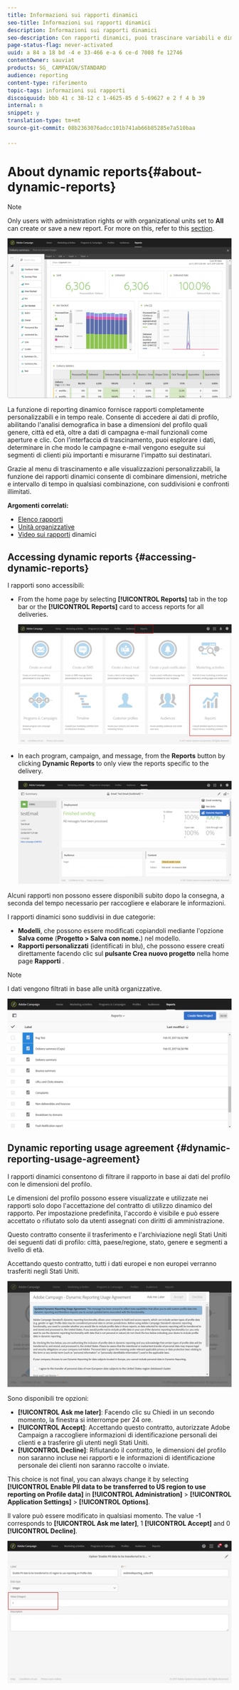 ```yaml
---
title: Informazioni sui rapporti dinamici
seo-title: Informazioni sui rapporti dinamici
description: Informazioni sui rapporti dinamici
seo-description: Con rapporti dinamici, puoi trascinare variabili e dimensioni nel tuo ambiente a forma libera e analizzare il successo delle campagne.
page-status-flag: never-activated
uuid: a 84 a 18 bd -4 e 33-466 e-a 6 ce-d 7008 fe 12746
contentOwner: sauviat
products: SG_ CAMPAIGN/STANDARD
audience: reporting
content-type: riferimento
topic-tags: informazioni sui rapporti
discoiquuid: bbb 41 c 38-12 c 1-4625-85 d 5-69627 e 2 f 4 b 39
internal: n
snippet: y
translation-type: tm+mt
source-git-commit: 08b2363076adcc101b741ab66b85285e7a510baa

---
```



# About dynamic reports{#about-dynamic-reports}

>[!NOTE]
>
>Only users with administration rights or with organizational units set to **All** can create or save a new report. For more on this, refer to this [section](../../administration/using/types-of-users.md).

![](assets/dynamic_report_intro.png)

La funzione di reporting dinamico fornisce rapporti completamente personalizzabili e in tempo reale. Consente di accedere ai dati di profilo, abilitando l'analisi demografica in base a dimensioni del profilo quali genere, città ed età, oltre a dati di campagna e-mail funzionali come aperture e clic. Con l'interfaccia di trascinamento, puoi esplorare i dati, determinare in che modo le campagne e-mail vengono eseguite sui segmenti di clienti più importanti e misurarne l'impatto sui destinatari.

Grazie al menu di trascinamento e alle visualizzazioni personalizzabili, la funzione dei rapporti dinamici consente di combinare dimensioni, metriche e intervallo di tempo in qualsiasi combinazione, con suddivisioni e confronti illimitati.


**Argomenti correlati:**

* [Elenco rapporti](../../reporting/using/defining-the-report-period.md)
* [Unità organizzative](../../administration/using/organizational-units.md)
* [Video sui rapporti](https://helpx.adobe.com/campaign/kt/acs/using/acs-creating-a-dynamic-report-feature-video-use.html) dinamici

## Accessing dynamic reports {#accessing-dynamic-reports}

I rapporti sono accessibili:

* From the home page by selecting **[!UICONTROL Reports]** tab in the top bar or the **[!UICONTROL Reports]** card to access reports for all deliveries.

   ![](assets/campaign_reports_access.png)

* In each program, campaign, and message, from the **Reports** button by clicking **Dynamic Reports** to only view the reports specific to the delivery.

   ![](assets/campaign_reports_description.png)

Alcuni rapporti non possono essere disponibili subito dopo la consegna, a seconda del tempo necessario per raccogliere e elaborare le informazioni.

I rapporti dinamici sono suddivisi in due categorie:

* **Modelli**, che possono essere modificati copiandoli mediante l'opzione **Salva come** (**Progetto &gt; Salva con nome.**) nel modello.
* **Rapporti personalizzati** (identificati in blu), che possono essere creati direttamente facendo clic sul **pulsante Crea nuovo progetto** nella home page **Rapporti** .

>[!NOTE]
>
>I dati vengono filtrati in base alle unità organizzative.

![](assets/dynamic_report_overview.png)


## Dynamic reporting usage agreement {#dynamic-reporting-usage-agreement}

I rapporti dinamici consentono di filtrare il rapporto in base ai dati del profilo con le dimensioni del profilo.

Le dimensioni del profilo possono essere visualizzate e utilizzate nei rapporti solo dopo l'accettazione del contratto di utilizzo dinamico del rapporto. Per impostazione predefinita, l'accordo è visibile e può essere accettato o rifiutato solo da utenti assegnati con diritti di amministrazione.

Questo contratto consente il trasferimento e l'archiviazione negli Stati Uniti dei seguenti dati di profilo: città, paese/regione, stato, genere e segmenti a livello di età.

Accettando questo contratto, tutti i dati europei e non europei verranno trasferiti negli Stati Uniti.

![](assets/pii_window.png)

Sono disponibili tre opzioni:

* **[!UICONTROL Ask me later]**: Facendo clic su Chiedi in un secondo momento, la finestra si interrompe per 24 ore.
* **[!UICONTROL Accept]**: Accettando questo contratto, autorizzate Adobe Campaign a raccogliere informazioni di identificazione personali dei clienti e a trasferire gli utenti negli Stati Uniti.
* **[!UICONTROL Decline]**: Rifiutando il contratto, le dimensioni del profilo non saranno incluse nei rapporti e le informazioni di identificazione personale dei clienti non saranno raccolte o inviate.

This choice is not final, you can always change it by selecting **[!UICONTROL Enable PII data to be transferred to US region to use reporting on Profile data]** in **[!UICONTROL Administration]** &gt; **[!UICONTROL Application Settings]** &gt; **[!UICONTROL Options]**.

Il valore può essere modificato in qualsiasi momento. The value -1 corresponds to **[!UICONTROL Ask me later]**, 1 **[!UICONTROL Accept]** and 0 **[!UICONTROL Decline]**.

![](assets/pii_window_2.png)

